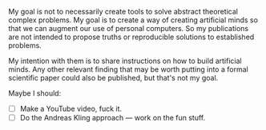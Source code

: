 My goal is not to necessarily create tools to solve abstract theoretical complex problems. My goal is to create a way of creating artificial minds so that we can augment our use of personal computers. So my publications are not intended to propose truths or reproducible solutions to established problems.

My intention with them is to share instructions on how to build artificial minds. Any other relevant finding that may be worth putting into a formal scientific paper could also be published, but that's not my goal.

Maybe I should:
- [ ] Make a YouTube video, fuck it.
- [ ] Do the Andreas Kling approach — work on the fun stuff.